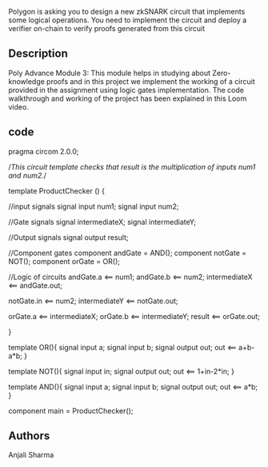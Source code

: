 Polygon is asking you to design a new zkSNARK circuit that implements some logical operations. 
 You need to implement the circuit and deploy a verifier on-chain to verify proofs generated from this circuit

## Description

Poly Advance Module 3: 
This module helps in studying about Zero-knowledge proofs and in this project we implement the working of a circuit provided in the assignment using logic gates implementation.
The code walkthrough and working of the project has been explained in this Loom video.

## code
pragma circom 2.0.0;

/*This circuit template checks that result is the multiplication of inputs num1 and num2.*/  

template ProductChecker () {  

   //input signals
   signal input num1;
   signal input num2;

   //Gate signals
   signal intermediateX;
   signal intermediateY;

   //Output signals
   signal output result;

   //Component gates
   component andGate = AND();
   component notGate = NOT();
   component orGate = OR();

   //Logic of circuits
   andGate.a <== num1;
   andGate.b <== num2;
   intermediateX <== andGate.out;

   notGate.in <== num2;
   intermediateY <== notGate.out;

   orGate.a <== intermediateX;
   orGate.b <== intermediateY;
   result <== orGate.out;

}

template OR(){
   signal input a;
   signal input b;
   signal output out;
   out <== a+b-a*b;
}

template NOT(){
   signal input in;
   signal output out;
   out <== 1+in-2*in;
}

template AND(){
   signal input a;
   signal input b;
   signal output out;
   out <== a*b;
}

component main = ProductChecker();

## Authors
Anjali Sharma  
